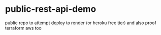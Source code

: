 # public-rest-api-demo
public repo to attempt deploy to render (or heroku free tier) and also proof terraform aws too
